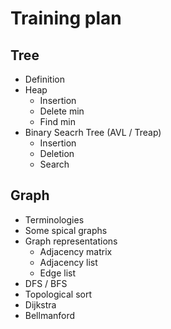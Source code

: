 # Training plan

## Tree
 * Definition 
 * Heap
   * Insertion
   * Delete min
   * Find min   
 * Binary Seacrh Tree (AVL / Treap)
   * Insertion
   * Deletion
   * Search

## Graph
 * Terminologies
 * Some spical graphs
 * Graph representations
   * Adjacency matrix
   * Adjacency list   
   * Edge list
 * DFS / BFS
 * Topological sort
 * Dijkstra
 * Bellmanford
